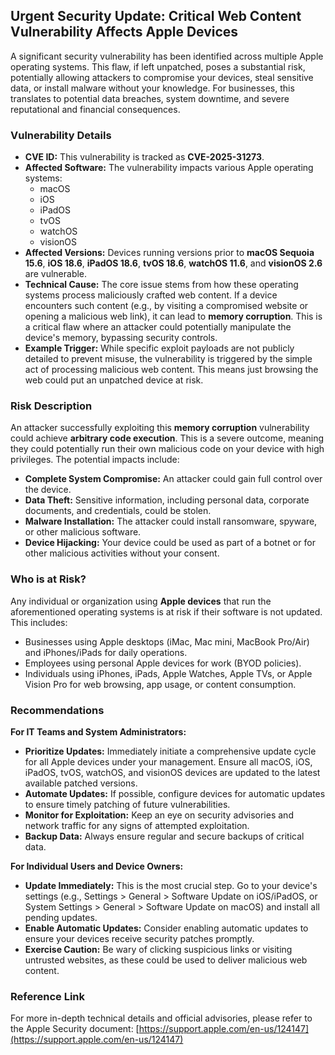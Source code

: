 ## Urgent Security Update: Critical Web Content Vulnerability Affects Apple Devices

A significant security vulnerability has been identified across multiple Apple operating systems. This flaw, if left unpatched, poses a substantial risk, potentially allowing attackers to compromise your devices, steal sensitive data, or install malware without your knowledge. For businesses, this translates to potential data breaches, system downtime, and severe reputational and financial consequences.

### Vulnerability Details

*   **CVE ID:** This vulnerability is tracked as **CVE-2025-31273**.
*   **Affected Software:** The vulnerability impacts various Apple operating systems:
    *   macOS
    *   iOS
    *   iPadOS
    *   tvOS
    *   watchOS
    *   visionOS
*   **Affected Versions:** Devices running versions prior to **macOS Sequoia 15.6**, **iOS 18.6**, **iPadOS 18.6**, **tvOS 18.6**, **watchOS 11.6**, and **visionOS 2.6** are vulnerable.
*   **Technical Cause:** The core issue stems from how these operating systems process maliciously crafted web content. If a device encounters such content (e.g., by visiting a compromised website or opening a malicious web link), it can lead to **memory corruption**. This is a critical flaw where an attacker could potentially manipulate the device's memory, bypassing security controls.
*   **Example Trigger:** While specific exploit payloads are not publicly detailed to prevent misuse, the vulnerability is triggered by the simple act of processing malicious web content. This means just browsing the web could put an unpatched device at risk.

### Risk Description

An attacker successfully exploiting this **memory corruption** vulnerability could achieve **arbitrary code execution**. This is a severe outcome, meaning they could potentially run their own malicious code on your device with high privileges. The potential impacts include:

*   **Complete System Compromise:** An attacker could gain full control over the device.
*   **Data Theft:** Sensitive information, including personal data, corporate documents, and credentials, could be stolen.
*   **Malware Installation:** The attacker could install ransomware, spyware, or other malicious software.
*   **Device Hijacking:** Your device could be used as part of a botnet or for other malicious activities without your consent.

### Who is at Risk?

Any individual or organization using **Apple devices** that run the aforementioned operating systems is at risk if their software is not updated. This includes:

*   Businesses using Apple desktops (iMac, Mac mini, MacBook Pro/Air) and iPhones/iPads for daily operations.
*   Employees using personal Apple devices for work (BYOD policies).
*   Individuals using iPhones, iPads, Apple Watches, Apple TVs, or Apple Vision Pro for web browsing, app usage, or content consumption.

### Recommendations

**For IT Teams and System Administrators:**

*   **Prioritize Updates:** Immediately initiate a comprehensive update cycle for all Apple devices under your management. Ensure all macOS, iOS, iPadOS, tvOS, watchOS, and visionOS devices are updated to the latest available patched versions.
*   **Automate Updates:** If possible, configure devices for automatic updates to ensure timely patching of future vulnerabilities.
*   **Monitor for Exploitation:** Keep an eye on security advisories and network traffic for any signs of attempted exploitation.
*   **Backup Data:** Always ensure regular and secure backups of critical data.

**For Individual Users and Device Owners:**

*   **Update Immediately:** This is the most crucial step. Go to your device's settings (e.g., Settings > General > Software Update on iOS/iPadOS, or System Settings > General > Software Update on macOS) and install all pending updates.
*   **Enable Automatic Updates:** Consider enabling automatic updates to ensure your devices receive security patches promptly.
*   **Exercise Caution:** Be wary of clicking suspicious links or visiting untrusted websites, as these could be used to deliver malicious web content.

### Reference Link

For more in-depth technical details and official advisories, please refer to the Apple Security document:
[https://support.apple.com/en-us/124147](https://support.apple.com/en-us/124147)